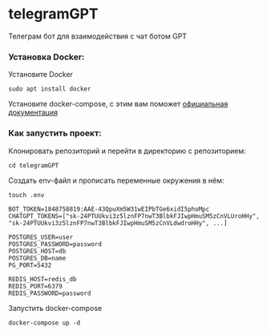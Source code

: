# telegramGPT
Телеграм бот для взаимодействия с чат ботом GPT


### Установка Docker:

Установите Docker
```
sudo apt install docker
```

Установите docker-compose, с этим вам поможет [официальная документация](https://docs.docker.com/compose/install/)

### Как запустить проект:

Клонировать репозиторий и перейти в директорию с репозиторием:
```
cd telegramGPT
```

Создать env-файл и прописать переменные окружения в нём:

```
touch .env
```
```
BOT_TOKEN=1848758819:AAE-43QpuXm5W31wEIPbTGe6xidI5phoMpc
CHATGPT_TOKENS=["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", "sk-24PTUUkvi3z5lznFP7nwT3BlbkFJIwpHmuSM5zCnVLdwdroHHy", ...]

POSTGRES_USER=user
POSTGRES_PASSWORD=password
POSTGRES_HOST=db
POSTGRES_DB=name
PG_PORT=5432

REDIS_HOST=redis_db
REDIS_PORT=6379
REDIS_PASSWORD=password

```

Запустить docker-compose
```
docker-compose up -d
```

